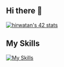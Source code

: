 ## Hi there 👋

[![hirwatan's 42 stats](https://badge.mediaplus.ma/colorfulwaves/hirwatan)](https://github.com/oakoudad/badge42)

## My Skills

[![My Skills](https://skillicons.dev/icons?i=linux,shell,c,cpp,react)](https://skillicons.dev)


<!--
**melswonder/melswonder** is a ✨ _special_ ✨ repository because its `README.md` (this file) appears on your GitHub profile.

Here are some ideas to get you started:

- 🔭 I’m currently working on ...
- 🌱 I’m currently learning ...
- 👯 I’m looking to collaborate on ...
- 🤔 I’m looking for help with ...
- 💬 Ask me about ...
- 📫 How to reach me: ...
- 😄 Pronouns: ...
- ⚡ Fun fact: ...
-->
